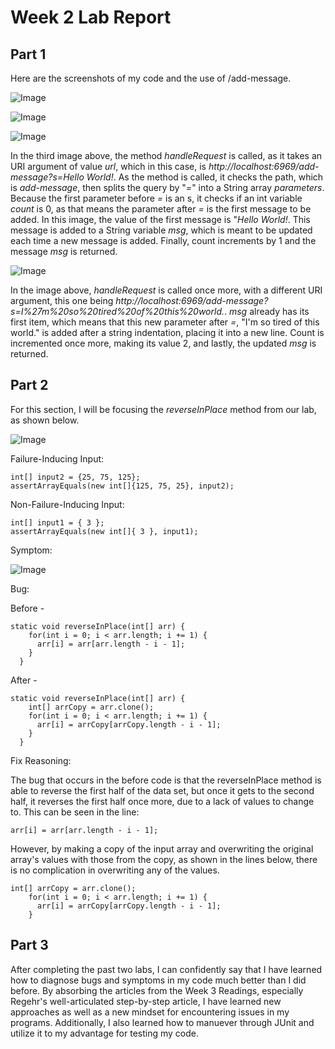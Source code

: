# Week 2 Lab Report
## Part 1
Here are the screenshots of my code and the use of /add-message.

![Image](https://cdn.discordapp.com/attachments/1064716019156930640/1069812943027453952/image.png)

![Image](https://cdn.discordapp.com/attachments/1064716019156930640/1069813019321835530/image.png)

![Image](https://cdn.discordapp.com/attachments/1064716019156930640/1069817235666911282/image.png)

In the third image above, the method *handleRequest* is called, as it takes an URI argument of value *url*, which in this case, is *http://localhost:6969/add-message?s=Hello World!*. As the method is called, it checks the path, which is *add-message*, then splits the query by "*=*" into a String array *parameters*. Because the first parameter before *=* is an s, it checks if an int variable *count* is 0, as that means the parameter after *=* is the first message to be added. In this image, the value of the first message is "*Hello World!*. This message is added to a String variable *msg*, which is meant to be updated each time a new message is added. Finally, count increments by 1 and the message *msg* is returned.

![Image](https://cdn.discordapp.com/attachments/1064716019156930640/1069817351790399508/image.png)

In the image above, *handleRequest* is called once more, with a different URI argument, this one being *http://localhost:6969/add-message?s=I%27m%20so%20tired%20of%20this%20world.*. *msg* already has its first item, which means that this new parameter after *=*, "I'm so tired of this world." is added after a string indentation, placing it into a new line. Count is incremented once more, making its value 2, and lastly, the updated *msg* is returned.

## Part 2
For this section, I will be focusing the *reverseInPlace* method from our lab, as shown below.

![Image](https://cdn.discordapp.com/attachments/1064716019156930640/1069828993722888242/image.png)

Failure-Inducing Input:
```
int[] input2 = {25, 75, 125};
assertArrayEquals(new int[]{125, 75, 25}, input2);
```
Non-Failure-Inducing Input:
```
int[] input1 = { 3 };
assertArrayEquals(new int[]{ 3 }, input1);
```
Symptom:

![Image](https://cdn.discordapp.com/attachments/1064716019156930640/1069830909886468127/image.png)

Bug:

Before - 
```
static void reverseInPlace(int[] arr) {
    for(int i = 0; i < arr.length; i += 1) {
      arr[i] = arr[arr.length - i - 1];
    }
  }
```

After -
```
static void reverseInPlace(int[] arr) {
    int[] arrCopy = arr.clone();
    for(int i = 0; i < arr.length; i += 1) {
      arr[i] = arrCopy[arrCopy.length - i - 1];
    }
  }
```

Fix Reasoning:

The bug that occurs in the before code is that the reverseInPlace method is able to reverse the first half of the data set, but once it gets to the second half, it reverses the first half once more, due to a lack of values to change to. This can be seen in the line:
```
arr[i] = arr[arr.length - i - 1];
```
However, by making a copy of the input array and overwriting the original array's values with those from the copy, as shown in the lines below, there is no complication in overwriting any of the values.
```
int[] arrCopy = arr.clone();
    for(int i = 0; i < arr.length; i += 1) {
      arr[i] = arrCopy[arrCopy.length - i - 1];
    }
```

## Part 3
After completing the past two labs, I can confidently say that I have learned how to diagnose bugs and symptoms in my code much better than I did before. By absorbing the articles from the Week 3 Readings, especially Regehr's well-articulated step-by-step article, I have learned new approaches as well as a new mindset for encountering issues in my programs. Additionally, I also learned how to manuever through JUnit and utilize it to my advantage for testing my code.
